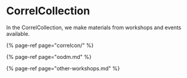 # CorrelCollection

In the CorrelCollection, we make materials from workshops and events available. 

{% page-ref page="correlcon/" %}

{% page-ref page="oodm.md" %}

{% page-ref page="other-workshops.md" %}



